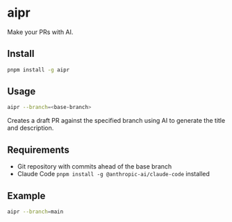 # aipr

Make your PRs with AI.

## Install

```bash
pnpm install -g aipr
```

## Usage

```bash
aipr --branch=<base-branch>
```

Creates a draft PR against the specified branch using AI to generate the title and description.

## Requirements

- Git repository with commits ahead of the base branch
- Claude Code `pnpm install -g @anthropic-ai/claude-code` installed

## Example

```bash
aipr --branch=main
```
